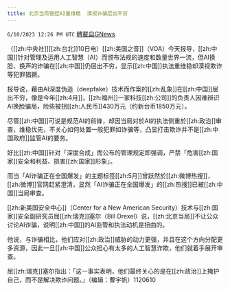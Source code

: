 ```yaml
---
title: 北京当局管控AI重维稳  漠视诈骗层出不穷
---
```

`6/10/2023 12:26 PM UTC` [轉載自GNews](https://gnews.org/articles/1373519)


（[[zh:中央社]][[zh:台北]]10日电）[[zh:美国之音]]（VOA）今天报导，[[zh:中国]]针对管理及运用人工智慧（AI）而颁布法规的速度和数量世界一流，但AI换脸、换声的诈骗在[[zh:中国]]仍层出不穷，显示[[zh:中国]]执法重维稳却漠视欺诈等犯罪猖獗。

报导说，藉由AI深度伪造（deepfake）技术而作案的[[zh:乱象]]在[[zh:中国]]层出不穷，像是今年[[zh:4月]]，[[zh:福州]]一家科技[[zh:公司]]的负责人因难辨识AI换脸骗局，险些被拐[[zh:人民币]]430万元（约新台币1850万元）。

尽管[[zh:中国]]可说是规范AI的前锋，却因当局对於AI的执法侧重於[[zh:政治]]审查，维稳优先，不关心如何处置一般犯罪如诈骗等，凸显打击欺诈并不是[[zh:中国政府]]监管AI的要务。

好比[[zh:中国]]针对「深度合成」而公布的管理规定即强调，严禁「危害[[zh:国家]]安全和利益、损害[[zh:国家]]形象」。

而当「AI诈骗正在全国爆发」的主题标签[[zh:5月]]曾跃然於[[zh:微博热搜]]，[[zh:微博]]官网赶紧澄清，显然「AI诈骗正在全国爆发」的[[zh:热搜]]已被[[zh:中国]]当局审查。

[[zh:新美国安全中心]]（Center for a New American Security）技术与[[zh:国家]]安全副研究员屈[[zh:瑞克]]塞尔（Bill Drexel）说，[[zh:北京当局]]不让公众讨论AI诈骗，说明[[zh:中国]]的AI监管和执法动机是扭曲的。

他说，与诈骗相比，他们应对[[zh:政治]]威胁的动力更强，并且在这个方向分配更多资源，因此一旦[[zh:中国]]公众担心有太多的人工智慧诈欺，他们就着手展开审查。

屈[[zh:瑞克]]塞尔指出：「这一事实表明，他们最终关心的是在[[zh:政治]]上掩护自己，而不是解决欺诈问题。」（编辑：曹宇帆）1120610


